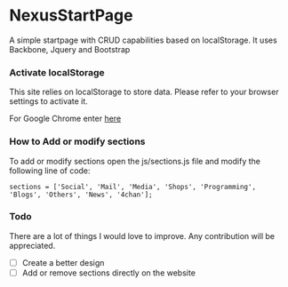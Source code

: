 # NexusStartPage
A simple startpage with CRUD capabilities based on localStorage. It uses Backbone, Jquery and Bootstrap

### Activate localStorage
This site relies on localStorage to store data. Please refer to your browser settings to activate it. 

For Google Chrome enter [here](https://techglimpse.com/enable-localstorage-support-google-chrome-browser/)

### How to Add or modify sections
To add or modify sections open the js/sections.js file and modify the following line of code:

```
sections = ['Social', 'Mail', 'Media', 'Shops', 'Programming', 'Blogs', 'Others', 'News', '4chan'];
```

### Todo
There are a lot of things I would love to improve. Any contribution will be appreciated.

- [ ] Create a better design
- [ ] Add or remove sections directly on the website
